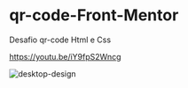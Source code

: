 # qr-code-Front-Mentor
 Desafio qr-code Html e Css 

 https://youtu.be/iY9fpS2Wncg

 
![desktop-design](https://github.com/henriqueluizp/qr-code-front-mentor/assets/122624168/bda87014-1ab6-42cb-97bd-6b2d70f1deb3)
